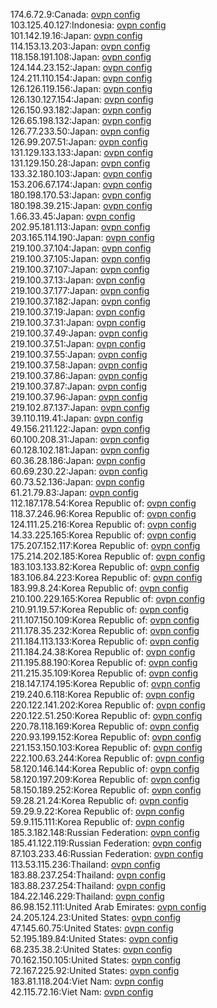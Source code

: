 174.6.72.9:Canada: [ovpn config](vpn/174_6_72_9.ovpn)  
103.125.40.127:Indonesia: [ovpn config](vpn/103_125_40_127.ovpn)  
101.142.19.16:Japan: [ovpn config](vpn/101_142_19_16.ovpn)  
114.153.13.203:Japan: [ovpn config](vpn/114_153_13_203.ovpn)  
118.158.191.108:Japan: [ovpn config](vpn/118_158_191_108.ovpn)  
124.144.23.152:Japan: [ovpn config](vpn/124_144_23_152.ovpn)  
124.211.110.154:Japan: [ovpn config](vpn/124_211_110_154.ovpn)  
126.126.119.156:Japan: [ovpn config](vpn/126_126_119_156.ovpn)  
126.130.127.154:Japan: [ovpn config](vpn/126_130_127_154.ovpn)  
126.150.93.182:Japan: [ovpn config](vpn/126_150_93_182.ovpn)  
126.65.198.132:Japan: [ovpn config](vpn/126_65_198_132.ovpn)  
126.77.233.50:Japan: [ovpn config](vpn/126_77_233_50.ovpn)  
126.99.207.51:Japan: [ovpn config](vpn/126_99_207_51.ovpn)  
131.129.133.133:Japan: [ovpn config](vpn/131_129_133_133.ovpn)  
131.129.150.28:Japan: [ovpn config](vpn/131_129_150_28.ovpn)  
133.32.180.103:Japan: [ovpn config](vpn/133_32_180_103.ovpn)  
153.206.67.174:Japan: [ovpn config](vpn/153_206_67_174.ovpn)  
180.198.170.53:Japan: [ovpn config](vpn/180_198_170_53.ovpn)  
180.198.39.215:Japan: [ovpn config](vpn/180_198_39_215.ovpn)  
1.66.33.45:Japan: [ovpn config](vpn/1_66_33_45.ovpn)  
202.95.181.113:Japan: [ovpn config](vpn/202_95_181_113.ovpn)  
203.165.114.190:Japan: [ovpn config](vpn/203_165_114_190.ovpn)  
219.100.37.104:Japan: [ovpn config](vpn/219_100_37_104.ovpn)  
219.100.37.105:Japan: [ovpn config](vpn/219_100_37_105.ovpn)  
219.100.37.107:Japan: [ovpn config](vpn/219_100_37_107.ovpn)  
219.100.37.13:Japan: [ovpn config](vpn/219_100_37_13.ovpn)  
219.100.37.177:Japan: [ovpn config](vpn/219_100_37_177.ovpn)  
219.100.37.182:Japan: [ovpn config](vpn/219_100_37_182.ovpn)  
219.100.37.19:Japan: [ovpn config](vpn/219_100_37_19.ovpn)  
219.100.37.31:Japan: [ovpn config](vpn/219_100_37_31.ovpn)  
219.100.37.49:Japan: [ovpn config](vpn/219_100_37_49.ovpn)  
219.100.37.51:Japan: [ovpn config](vpn/219_100_37_51.ovpn)  
219.100.37.55:Japan: [ovpn config](vpn/219_100_37_55.ovpn)  
219.100.37.58:Japan: [ovpn config](vpn/219_100_37_58.ovpn)  
219.100.37.86:Japan: [ovpn config](vpn/219_100_37_86.ovpn)  
219.100.37.87:Japan: [ovpn config](vpn/219_100_37_87.ovpn)  
219.100.37.96:Japan: [ovpn config](vpn/219_100_37_96.ovpn)  
219.102.87.137:Japan: [ovpn config](vpn/219_102_87_137.ovpn)  
39.110.119.41:Japan: [ovpn config](vpn/39_110_119_41.ovpn)  
49.156.211.122:Japan: [ovpn config](vpn/49_156_211_122.ovpn)  
60.100.208.31:Japan: [ovpn config](vpn/60_100_208_31.ovpn)  
60.128.102.181:Japan: [ovpn config](vpn/60_128_102_181.ovpn)  
60.36.28.186:Japan: [ovpn config](vpn/60_36_28_186.ovpn)  
60.69.230.22:Japan: [ovpn config](vpn/60_69_230_22.ovpn)  
60.73.52.136:Japan: [ovpn config](vpn/60_73_52_136.ovpn)  
61.21.79.83:Japan: [ovpn config](vpn/61_21_79_83.ovpn)  
112.187.178.54:Korea Republic of: [ovpn config](vpn/112_187_178_54.ovpn)  
118.37.246.96:Korea Republic of: [ovpn config](vpn/118_37_246_96.ovpn)  
124.111.25.216:Korea Republic of: [ovpn config](vpn/124_111_25_216.ovpn)  
14.33.225.165:Korea Republic of: [ovpn config](vpn/14_33_225_165.ovpn)  
175.207.152.117:Korea Republic of: [ovpn config](vpn/175_207_152_117.ovpn)  
175.214.202.185:Korea Republic of: [ovpn config](vpn/175_214_202_185.ovpn)  
183.103.133.82:Korea Republic of: [ovpn config](vpn/183_103_133_82.ovpn)  
183.106.84.223:Korea Republic of: [ovpn config](vpn/183_106_84_223.ovpn)  
183.99.8.24:Korea Republic of: [ovpn config](vpn/183_99_8_24.ovpn)  
210.100.229.165:Korea Republic of: [ovpn config](vpn/210_100_229_165.ovpn)  
210.91.19.57:Korea Republic of: [ovpn config](vpn/210_91_19_57.ovpn)  
211.107.150.109:Korea Republic of: [ovpn config](vpn/211_107_150_109.ovpn)  
211.178.35.232:Korea Republic of: [ovpn config](vpn/211_178_35_232.ovpn)  
211.184.113.133:Korea Republic of: [ovpn config](vpn/211_184_113_133.ovpn)  
211.184.24.38:Korea Republic of: [ovpn config](vpn/211_184_24_38.ovpn)  
211.195.88.190:Korea Republic of: [ovpn config](vpn/211_195_88_190.ovpn)  
211.215.35.109:Korea Republic of: [ovpn config](vpn/211_215_35_109.ovpn)  
218.147.174.195:Korea Republic of: [ovpn config](vpn/218_147_174_195.ovpn)  
219.240.6.118:Korea Republic of: [ovpn config](vpn/219_240_6_118.ovpn)  
220.122.141.202:Korea Republic of: [ovpn config](vpn/220_122_141_202.ovpn)  
220.122.51.250:Korea Republic of: [ovpn config](vpn/220_122_51_250.ovpn)  
220.78.118.169:Korea Republic of: [ovpn config](vpn/220_78_118_169.ovpn)  
220.93.199.152:Korea Republic of: [ovpn config](vpn/220_93_199_152.ovpn)  
221.153.150.103:Korea Republic of: [ovpn config](vpn/221_153_150_103.ovpn)  
222.100.63.244:Korea Republic of: [ovpn config](vpn/222_100_63_244.ovpn)  
58.120.146.144:Korea Republic of: [ovpn config](vpn/58_120_146_144.ovpn)  
58.120.197.209:Korea Republic of: [ovpn config](vpn/58_120_197_209.ovpn)  
58.150.189.252:Korea Republic of: [ovpn config](vpn/58_150_189_252.ovpn)  
59.28.21.24:Korea Republic of: [ovpn config](vpn/59_28_21_24.ovpn)  
59.29.9.22:Korea Republic of: [ovpn config](vpn/59_29_9_22.ovpn)  
59.9.115.111:Korea Republic of: [ovpn config](vpn/59_9_115_111.ovpn)  
185.3.182.148:Russian Federation: [ovpn config](vpn/185_3_182_148.ovpn)  
185.41.122.119:Russian Federation: [ovpn config](vpn/185_41_122_119.ovpn)  
87.103.233.46:Russian Federation: [ovpn config](vpn/87_103_233_46.ovpn)  
113.53.115.236:Thailand: [ovpn config](vpn/113_53_115_236.ovpn)  
183.88.237.254:Thailand: [ovpn config](vpn/183_88_237_254.ovpn)  
183.88.237.254:Thailand: [ovpn config](vpn/183_88_237_254.ovpn)  
184.22.146.229:Thailand: [ovpn config](vpn/184_22_146_229.ovpn)  
86.98.152.111:United Arab Emirates: [ovpn config](vpn/86_98_152_111.ovpn)  
24.205.124.23:United States: [ovpn config](vpn/24_205_124_23.ovpn)  
47.145.60.75:United States: [ovpn config](vpn/47_145_60_75.ovpn)  
52.195.189.84:United States: [ovpn config](vpn/52_195_189_84.ovpn)  
68.235.38.2:United States: [ovpn config](vpn/68_235_38_2.ovpn)  
70.162.150.105:United States: [ovpn config](vpn/70_162_150_105.ovpn)  
72.167.225.92:United States: [ovpn config](vpn/72_167_225_92.ovpn)  
183.81.118.204:Viet Nam: [ovpn config](vpn/183_81_118_204.ovpn)  
42.115.72.16:Viet Nam: [ovpn config](vpn/42_115_72_16.ovpn)  
